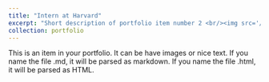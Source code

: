 ```yaml
---
title: "Intern at Harvard"
excerpt: "Short description of portfolio item number 2 <br/><img src='/images/HaervardCCB.png'>"
collection: portfolio
---
```


This is an item in your portfolio. It can be have images or nice text. If you name the file .md, it will be parsed as markdown. If you name the file .html, it will be parsed as HTML. 
